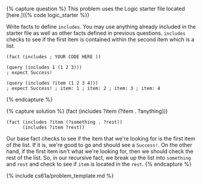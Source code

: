 {% capture question %}
This problem uses the Logic starter file located [here.]({% code logic_starter %})

Write facts to define `includes`. You may use anything already included in the starter file as well as other facts defined in previous questions. `includes` checks to see if the first item is contained within the second item which is a list.

    (fact (includes ; YOUR CODE HERE ))

    (query (includes 1 (1 2 3)))
    ; expect Success!

    (query (includes ?item (1 2 3 4)))
    ; expect Success! ; item: 1 ; item: 2 ; item: 3 ; item: 4
{% endcapture %}

{% capture solution %}
    (fact (includes ?item (?item . ?anything)))

    (fact (includes ?item (?something . ?rest))
          (includes ?item ?rest))

Our base fact checks to see if the item that we're looking for is the first item of the list. If it is, we're good to go and should see a `Success!`. On the other hand, if the first item isn't what we're looking for, then we should check the rest of the list. So, in our recursive fact, we break up the list into `something` and `rest` and check to see if `item` is located in the `rest`.
{% endcapture %}

{% include cs61a/problem_template.md %}
